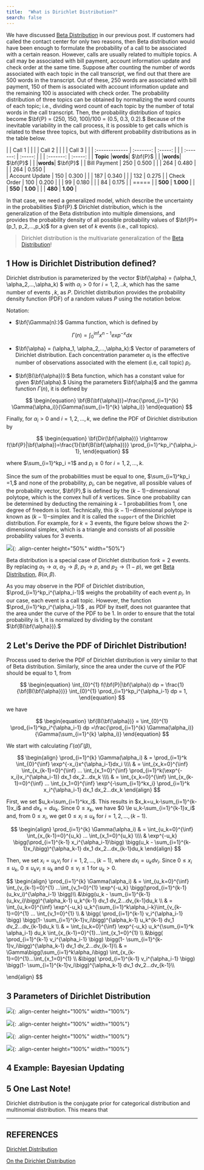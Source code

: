 ```yaml
---
title:  "What is Dirichlet Distribution?"
search: false
---
```


We have discussed [Beta Distribution](https://elifilkegokce.github.io/beta-distribution/)
in our previous post. If customers had called the contact center for only two
reasons, then Beta distribution would have been enough to formulate the
probability of a call to be associated with a certain reason. However, calls
are usually related to multiple topics. A call may be associated with
bill payment, account information update and check order at the same time. 
Suppose after counting the number of words associated with each topic 
in the call transcript, we find out that there are 500 words in the 
transcript. Out of these, 250 words are associated with bill payment, 150
of them is associated with account information update and the remaining 
100 is associated with check order. The probability distribution of three 
topics can be obtained by normalizing the word counts of each topic; 
i.e., dividing word count of each topic by the number of total words in the
call transcript. Then, the probability distribution of topics
become $\bf{P} = (250, 150, 100)/100 = (0.5, 0.3, 0.2).$ Because of the inevitable
variability in the call process, it is possible to get calls which is 
related to these three topics, but with different probability distributions
as in the table below.

|                |   Call 1  |         | | |   Call 2  |         | | |   Call 3  |         |
| :------------- | :-------: | :-----: | | | :-------: | :-----: | | | :-------: | :-----: |
| **Topic**      |**words**|  $\bf{P}$ | | |**words**|  $\bf{P}$ | | |**words**|  $\bf{P}$ |
| Bill Payment   |   250   |   0.500   | | |   264   |   0.480   | | |   264   |   0.550   |  
| Account Update |   150   |   0.300   | | |   187   |   0.340   | | |   132   |   0.275   |
| Check Order    |   100   |   0.200   | | |    99   |   0.180   | | |    84   |   0.175   |
| =====
|                | **500** | **1.000** | | | **550** | **1.00**  | | | **480** | **1.00**  |

In that case, we need a generalized model, which describe the uncertainty in 
the probabilities $\bf{P}.$ Dirichlet distribution, which is the generalization of
the Beta distribution into multiple dimensions, and provides the probability 
density of all possible probability values of $\bf{P}=(p_1, p_2,...,p_k)$ for 
a given set of $k$ events (i.e., call topics). 

> Dirichlet distribution is the multivariate generalization of the 
>[Beta Distribution](https://elifilkegokce.github.io/beta-distribution/)!

 
## 1 How is Dirichlet Distribution defined?

Dirichlet distribution is parameterized by the vector $\bf{\alpha} = 
(\alpha_1, \alpha_2,...,\alpha_k) $ with $\alpha_i >0$ for $i=1,2, ..k$, 
which has the same number of events $, k,$ as $P.$ Dirichlet
distribution provides the probability density function (PDF) of a random 
values $P$ using the notation below.

Notation:

* $\bf{\Gamma(n):}$ Gamma function, which is defined by
 
$$
\begin{equation}
\Gamma(n) = \int_{0}^{\inf} x^{n-1} exp^{-x} dx
\end{equation}
$$

* $\bf{\alpha} = (\alpha_1, \alpha_2,...,\alpha_k):$ Vector of parameters of 
Dirichlet distribution. Each concentration parameter $\alpha_i$ is the 
effective number of observations associated with the element (i.e, call 
topic) $p_i.$

* $\bf{B(\bf{\alpha})}:$ Beta function, which has a constant value for given
$\bf{\alpha}.$ Using the parameters $\bf{\alpha}$ and the gamma function 
$\Gamma(n)$, it is defined by

$$
\begin{equation}
\bf{B(\bf{\alpha})}=\frac{\prod_{i=1}^{k} \Gamma(\alpha_i)}{\Gamma(\sum_{i=1}^{k} \alpha_i)}
\end{equation}
$$

Finally, for $\alpha_i>0$ and $i=1,2,...,k,$ we define the PDF of Dirichlet 
distribution by 

$$
\begin{equation}
\bf{Dir(\bf{\alpha})} \rightarrow f(\bf{P}|\bf{\alpha})=\frac{1}{\bf{B(\bf{\alpha})}} \prod_{i=1}^kp_i^{\alpha_i-1},
\end{equation}
$$

where $\sum_{i=1}^kp_i =1$ and $p_i \ge 0$ for $i=1,2,...,k.$

Since the sum of the probabilities must be equal to one, 
$\sum_{i=1}^kp_i =1,$ and none of the probability, $p_i,$ can be negative,
all possible values of the probability vector, $\bf{P},$ is defined by the 
$(k-1)-$dimensional polytope, which is the convex hull of $k$ vertices. Since
one probability can be determined by deducting the remaining $k-1$ 
probabilities from 1, one degree of freedom is lost. Technically, this
$(k-1)-$dimensional polytope is known as $(k-1)-$simplex and it is called 
the `support` of the Dirichlet distribution. For example, for $k=3$ events, 
the figure below shows the 2-dimensional simplex, which is a triangle and 
consists of all possible probability values for 3 events.     

![](/images/dirichlet-distribution/2Simplex.png){: .align-center height="50%" width="50%"}

Beta distribution is a special case of Dirichlet distribution for$k=2$ 
events. By replacing $\alpha_1 \rightarrow \alpha$, $\alpha_2 \rightarrow \beta$, 
$p_1 \rightarrow p,$ and $p_2 \rightarrow (1-p),$ we get [Beta Distribution](https://elifilkegokce.github.io/beta-distribution/), 
$B(\alpha,\beta)$. 

As you may observe in the PDF of Dirichlet distribution, 
$\prod_{i=1}^kp_i^{\alpha_i-1}$ weighs the probability of each event $p_i.$ 
In our case, each event is a call topic. However, the function 
$\prod_{i=1}^kp_i^{\alpha_i-1}$ , as PDF by itself, does not guarantee 
that the area under the curve of the PDF to be 1. In order to ensure 
that the total probability is 1, it is normalized by dividing by the 
constant $\bf{B(\bf{\alpha})}.$ 

## 2 Let's Derive the PDF of Dirichlet Distribution!


Process used to derive the PDF of Dirichlet distribution is very similar to
that of Beta distribution. Similarly, since the area under the curve of 
the PDF should be equal to 1, from

$$
\begin{equation}
\int_{0}^{1} f(\bf{P}|\bf{\alpha}) dp = \frac{1}{\bf{B(\bf{\alpha})}} 
\int_{0}^{1} \prod_{i=1}^kp_i^{\alpha_i-1} dp = 1,
\end{equation}
$$

we have

$$
\begin{equation}
\bf{B(\bf{\alpha})} = \int_{0}^{1} \prod_{i=1}^kp_i^{\alpha_i-1} dp 
 =\frac{\prod_{i=1}^{k} \Gamma(\alpha_i)}{\Gamma(\sum_{i=1}^{k} \alpha_i)}
\end{equation}
$$


We start with calculating $\Gamma(\alpha)\Gamma(\beta),$

$$
\begin{align}
\prod_{i=1}^{k} \Gamma(\alpha_i) & =  \prod_{i=1}^k \int_{0}^{\inf} 
\exp^{-x_i}x^{\alpha_i-1}dx_i 
 \\\\
& = \int_{x_k=0}^{\inf} \int_{x_{k-1}=0}^{\inf} ... \int_{x_1=0}^{\inf} 
\prod_{i=1}^k(\exp^{-x_i}x_i^{\alpha_i-1}) dx_1 dx_2...dx_k \\\\
& = \int_{x_k=0}^{\inf} \int_{x_{k-1}=0}^{\inf} ... \int_{x_1=0}^{\inf} 
\exp^{-\sum_{i=1}^kx_i} \prod_{i=1}^k x_i^{\alpha_i-1} dx_1 dx_2...dx_k 
\end{align}
$$


First, we set $u_k=\sum_{i=1}^kx_i$. This results in $x_k=u_k-\sum_{i=1}^{k-1}x_i$ 
and $dx_k=du_k.$ Since $0 \le x_k$, we have $0 \le u_k-\sum_{i=1}^{k-1}x_i$ 
and, from $0 \le x_i,$ we get $0 \le x_i \le u_k$ for $i=1,2,...,(k-1).$

$$
\begin{align}
\prod_{i=1}^{k} \Gamma(\alpha_i) & = \int_{u_k=0}^{\inf} \int_{x_{k-1}=0}^{u_k}
... \int_{x_1=0}^{u_k} \\\\
& \exp^{-u_k} \bigg(\prod_{i=1}^{k-1} x_i^{\alpha_i-1}\bigg)
\bigg(u_k - \sum_{i=1}^{k-1}x_i\bigg)^{\alpha_k-1} dx_1 dx_2...dx_{k-1}du_k 
\end{align}
$$

Then, we set $x_i = u_kv_i$ for $i=1,2,...,(k-1)$, where $dx_i=u_kdv_i.$ 
Since $0 \le x_i \le u_k,$ $0\le u_kv_i \le u_k$ and $0 \le v_i \le 1$ for $u_k > 0$.

$$
\begin{align}
\prod_{i=1}^{k} \Gamma(\alpha_i) & = \int_{u_k=0}^{\inf} \int_{v_{k-1}=0}^{1}
...\int_{v_1=0}^{1} \exp^{-u_k} \bigg(\prod_{i=1}^{k-1} (u_kv_i)^{\alpha_i-1} \bigg)\\\\
&\bigg(u_k - \sum_{i=1}^{k-1}(u_kv_i)\bigg)^{\alpha_k-1} u_k^{k-1} dv_1 dv_2...dv_{k-1}du_k \\\\
& = \int_{u_k=0}^{\inf} \exp^{-u_k} u_k^{\sum_{i=1}^k\alpha_i-k}\int_{v_{k-1}=0}^{1}
... \int_{v_1=0}^{1} \\\\
& \bigg( \prod_{i=1}^{k-1} v_i^{\alpha_i-1} \bigg)
\bigg(1- \sum_{i=1}^{k-1}v_i\bigg)^{\alpha_k-1} u_k^{k-1} dv_1 dv_2...dv_{k-1}du_k \\\\
& = \int_{u_k=0}^{\inf} \exp^{-u_k} u_k^{\sum_{i=1}^k \alpha_i-1} du_k
\int_{x_{k-1}=0}^{1}...\int_{x_1=0}^{1} \\\\
&\bigg( \prod_{i=1}^{k-1} v_i^{\alpha_i-1} \bigg)
\bigg(1- \sum_{i=1}^{k-1}v_i\bigg)^{\alpha_k-1} dv_1 dv_2...dv_{k-1}\\\\
& = \Gamma\bigg(\sum_{i=1}^k\alpha_i\bigg)
\int_{x_{k-1}=0}^{1}...\int_{x_1=0}^{1} \\\\
&\bigg( \prod_{i=1}^{k-1} v_i^{\alpha_i-1} \bigg)
\bigg(1- \sum_{i=1}^{k-1}v_i\bigg)^{\alpha_k-1} dv_1 dv_2...dv_{k-1}\\\\

\end{align}
$$

## 3 Parameters of Dirichlet Distribution

![](/images/dirichlet-distribution/alpha_le_1_eq.png){: .align-center height="100%" width="100%"}

![](/images/dirichlet-distribution/alpha_le_1.png){: .align-center height="100%" width="100%"}

![](/images/dirichlet-distribution/alpha_ge_2_eq.png){: .align-center height="100%" width="100%"}

![](/images/dirichlet-distribution/alpha_ge_2.png){: .align-center height="100%" width="100%"}

## 4 Example: Bayesian Updating


## 5 One Last Note!

Dirichlet distribution is the conjugate prior for categorical distribution 
and multinomial distribution. This means that 



---
REFERENCES
---

[Dirichlet Distribution](https://en.wikipedia.org/wiki/Dirichlet_distribution)

[On the Dirichlet Distribution](https://mast.queensu.ca/~communications/Papers/msc-jiayu-lin.pdf)




